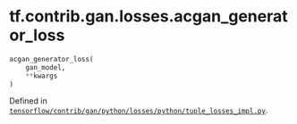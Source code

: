 <div itemscope itemtype="http://developers.google.com/ReferenceObject">
<meta itemprop="name" content="tf.contrib.gan.losses.acgan_generator_loss" />
</div>

# tf.contrib.gan.losses.acgan_generator_loss

``` python
acgan_generator_loss(
    gan_model,
    **kwargs
)
```



Defined in [`tensorflow/contrib/gan/python/losses/python/tuple_losses_impl.py`](https://www.tensorflow.org/code/tensorflow/contrib/gan/python/losses/python/tuple_losses_impl.py).

